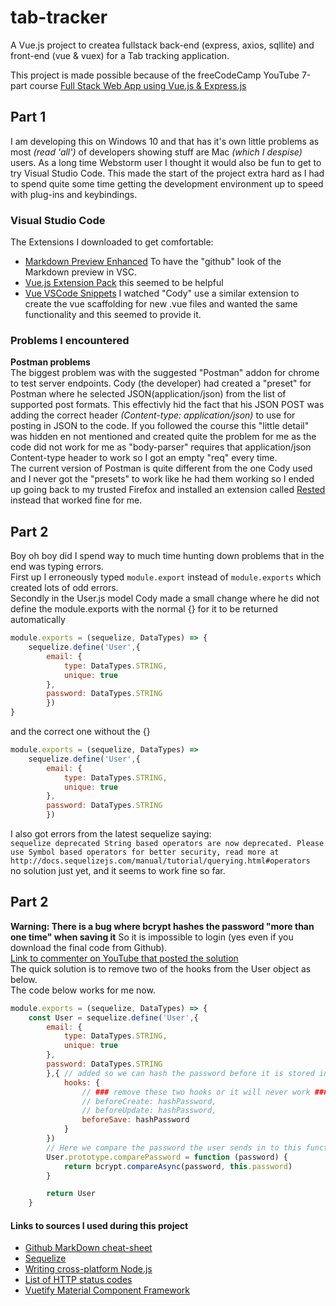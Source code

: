 # tab-tracker
A Vue.js project to createa fullstack back-end (express, axios, sqllite) and front-end (vue & vuex) for a Tab tracking application.

This project is made possible because of the freeCodeCamp YouTube 7-part course [Full Stack Web App using Vue.js & Express.js](https://www.youtube.com/watch?v=Fa4cRMaTDUI&list=PLP-KyJ8QTba7l57DsNpDPs3ToyhFONtKe&t=3s&index=8)


## Part 1

I am developing this on Windows 10 and that has it's own little problems as most *(read 'all')* of developers showing stuff are Mac *(which I despise)* users. As a long time Webstorm user I thought it would also be fun to get to try Visual Studio Code. This made the start of the project extra hard as I had to spend quite some time getting the development environment up to speed with plug-ins and keybindings.

### Visual Studio Code
The Extensions I downloaded to get comfortable:
* [Markdown Preview Enhanced](https://marketplace.visualstudio.com/items?itemName=shd101wyy.markdown-preview-enhanced) To have the "github" look of the Markdown preview in VSC.
* [Vue.js Extension Pack](https://marketplace.visualstudio.com/items?itemName=mubaidr.vuejs-extension-pack) this seemed to be helpful
* [Vue VSCode Snippets](https://marketplace.visualstudio.com/items?itemName=sdras.vue-vscode-snippets) I watched "Cody" use a similar extension to create the vue scaffolding for new .vue files and wanted the same functionality and this seemed to provide it.

### Problems I encountered
**Postman problems**  
The biggest problem was with the suggested "Postman" addon for chrome to test server endpoints. Cody (the developer) had created a "preset" for Postman where he selected JSON(application/json) from the list of supported post formats.
This effectivly hid the fact that his JSON POST was adding the correct header *(Content-type: application/json)* to use for posting in JSON to the code.
If you followed the course this "little detail" was hidden en not mentioned and created quite the problem for me as the code did not work for me as "body-parser" requires that application/json Content-type header to work so I got an empty "req" every time.  
The current version of Postman is quite different from the one Cody used and I never got the "presets" to work like he had them working so I ended up going back to my trusted Firefox and installed an extension called [Rested](https://addons.mozilla.org/en-US/firefox/addon/rested/?src=github) instead that worked fine for me.

## Part 2

Boy oh boy did I spend way to much time hunting down problems that in the end was typing errors.  
First up I erroneously typed `module.export` instead of `module.exports` which created lots of odd errors.  
Secondly in the User.js model Cody made a small change where he did not define the module.exports with the normal {} for it to be returned automatically 
```javascript
module.exports = (sequelize, DataTypes) => {
    sequelize.define('User',{
        email: {
            type: DataTypes.STRING,
            unique: true
        },
        password: DataTypes.STRING
        })
}
```
and the correct one without the {}
```javascript
module.exports = (sequelize, DataTypes) => 
    sequelize.define('User',{
        email: {
            type: DataTypes.STRING,
            unique: true
        },
        password: DataTypes.STRING
        })
```
I also got errors from the latest sequelize saying:  
`sequelize deprecated String based operators are now deprecated. Please use Symbol based operators for better security, read more at http://docs.sequelizejs.com/manual/tutorial/querying.html#operators`  
no solution just yet, and it seems to work fine so far.

## Part 2
**Warning: There is a bug where bcrypt hashes the password "more than one time" when saving it**
So it is impossible to login (yes even if you download the final code from Github).  
[Link to commenter on YouTube that posted the solution](https://www.youtube.com/watch?v=H6hM_5ilhqw&lc=UgyI8XHGZVvdeA0jV_p4AaABAg.8a6ppCH5pRB8aPi02ABW9a)  
The quick solution is  to remove two of the hooks from the User object as below.  
The code below works for me now.  
```javascript
module.exports = (sequelize, DataTypes) => {
    const User = sequelize.define('User',{
        email: {
            type: DataTypes.STRING,
            unique: true
        },
        password: DataTypes.STRING
        },{ // added so we can hash the password before it is stored in the db
            hooks: {
                // ### remove these two hooks or it will never work ###
                // beforeCreate: hashPassword,
                // beforeUpdate: hashPassword,
                beforeSave: hashPassword
            }
        })
        // Here we compare the password the user sends in to this function to the stored (hashed) password in the User model
        User.prototype.comparePassword = function (password) {
            return bcrypt.compareAsync(password, this.password)
        }

        return User
    }
```

#### Links to sources I used during this project
* [Github MarkDown cheat-sheet](https://github.com/adam-p/markdown-here/wiki/Markdown-Cheatsheet)
* [Sequelize ](http://docs.sequelizejs.com/)
* [Writing cross-platform Node.js](https://shapeshed.com/writing-cross-platform-node/)
* [List of HTTP status codes](https://en.wikipedia.org/wiki/List_of_HTTP_status_codes)
* [Vuetify Material Component Framework](https://vuetifyjs.com/)